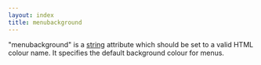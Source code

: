 ```yaml
---
layout: index
title: menubackground
---
```


"menubackground" is a [string](../types/string.html) attribute which should be set to a valid HTML colour name. It specifies the default background colour for menus.
